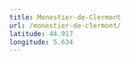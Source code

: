 ```yaml
---
title: Monestier-de-Clermont
url: /monestier-de-clermont/
latitude: 44.917
longitude: 5.634
---
```

